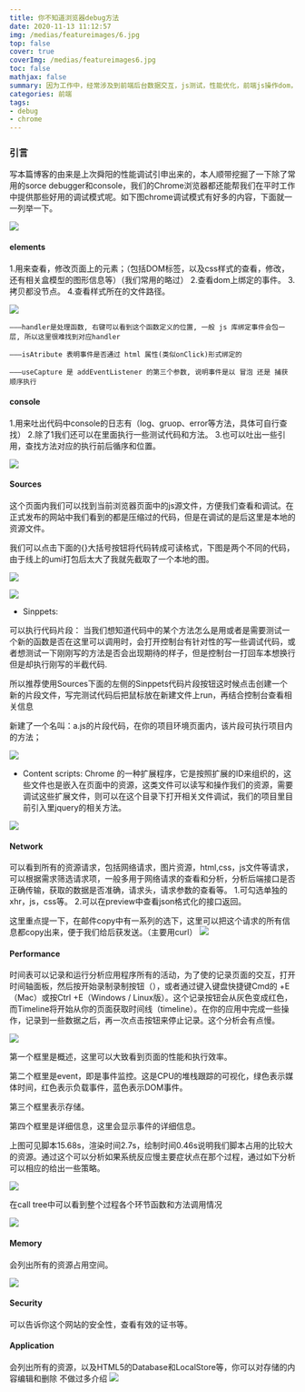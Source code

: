 ```yaml
---
title: 你不知道浏览器debug方法
date: 2020-11-13 11:12:57
img: /medias/featureimages/6.jpg
top: false
cover: true
coverImg: /medias/featureimages6.jpg
toc: false
mathjax: false
summary: 因为工作中，经常涉及到前端后台数据交互，js测试，性能优化，前端js操作dom，ajax接口调试等都会比较麻烦，所以会前端调试非常重要，尤其对于工程优化方面能给我们一个简单直接的分析工具。
categories: 前端
tags:
- debug
- chrome
---
```


### 引言

写本篇博客的由来是上次舜阳的性能调试引申出来的，本人顺带挖掘了一下除了常用的sorce debugger和console，我们的Chrome浏览器都还能帮我们在平时工作中提供那些好用的调试模式呢。如下图chrome调试模式有好多的内容，下面就一一列举一下。

![](https://ftp.bmp.ovh/imgs/2020/11/b798ddc332d26ebd.jpg)

#### elements

1.用来查看，修改页面上的元素；（包括DOM标签，以及css样式的查看，修改，还有相关盒模型的图形信息等）（我们常用的略过）
2.查看dom上绑定的事件。
3.拷贝都没节点。
4.查看样式所在的文件路径。

![](https://ftp.bmp.ovh/imgs/2020/11/99cef2dabe985735.jpg)

    ———handler是处理函数, 右键可以看到这个函数定义的位置, 一般 js 库绑定事件会包一层, 所以这里很难找到对应handler

    ———isAtribute 表明事件是否通过 html 属性(类似onClick)形式绑定的

    ———useCapture 是 addEventListener 的第三个参数, 说明事件是以 冒泡 还是 捕获 顺序执行
#### console

1.用来吐出代码中console的日志有（log、gruop、error等方法，具体可自行查找）
2.除了1我们还可以在里面执行一些测试代码和方法。
3.也可以吐出一些引用，查找方法对应的执行前后循序和位置。

![](https://ftp.bmp.ovh/imgs/2020/11/980bc3e8e3887079.jpg)

#### Sources
这个页面内我们可以找到当前浏览器页面中的js源文件，方便我们查看和调试。在正式发布的网站中我们看到的都是压缩过的代码，但是在调试的是后这里是本地的资源文件。

我们可以点击下面的{}大括号按钮将代码转成可读格式，下图是两个不同的代码，由于线上的umi打包后太大了我就先截取了一个本地的图。

![](https://ftp.bmp.ovh/imgs/2020/11/0ecb959850f40374.jpg)

![](https://ftp.bmp.ovh/imgs/2020/11/ae6885aabe64e56d.jpg)

- Sinppets:

可以执行代码片段：
当我们想知道代码中的某个方法怎么是用或者是需要测试一个新的函数是否在这里可以调用时，会打开控制台有针对性的写一些调试代码，或者想测试一下刚刚写的方法是否会出现期待的样子，但是控制台一打回车本想换行但是却执行刚写的半截代码.

所以推荐使用Sources下面的左侧的Sinppets代码片段按钮这时候点击创建一个新的片段文件，写完测试代码后把鼠标放在新建文件上run，再结合控制台查看相关信息

新建了一个名叫：a.js的片段代码，在你的项目环境页面内，该片段可执行项目内的方法；

![](https://ftp.bmp.ovh/imgs/2020/11/59f7c6ef5e2f6e82.jpg)

- Content scripts:
Chrome 的一种扩展程序，它是按照扩展的ID来组织的，这些文件也是嵌入在页面中的资源，这类文件可以读写和操作我们的资源，需要调试这些扩展文件，则可以在这个目录下打开相关文件调试，我们的项目里目前引入里jquery的相关方法。

![](https://ftp.bmp.ovh/imgs/2020/11/0044dc512a86138a.jpg)

#### Network

可以看到所有的资源请求，包括网络请求，图片资源，html,css，js文件等请求，可以根据需求筛选请求项，一般多用于网络请求的查看和分析，分析后端接口是否正确传输，获取的数据是否准确，请求头，请求参数的查看等。
1.可勾选单独的xhr，js，css等。
2.可以在preview中查看json格式化的接口返回。

这里重点提一下，在邮件copy中有一系列的选下，这里可以把这个请求的所有信息都copy出来，便于我们给后获发送。（主要用curl）
![](https://ftp.bmp.ovh/imgs/2020/11/07d6f18ff7553c44.jpg)

#### Performance

时间表可以记录和运行分析应用程序所有的活动，为了使的记录页面的交互，打开时间轴面板，然后按开始录制录制按钮（），或者通过键入键盘快捷键Cmd的 +E（Mac）或按Ctrl +E（Windows / Linux版）。这个记录按钮会从灰色变成红色，而Timeline将开始从你的页面获取时间线（timeline）。在你的应用中完成一些操作，记录到一些数据之后，再一次点击按钮来停止记录。这个分析会有点慢。

![](https://ftp.bmp.ovh/imgs/2020/11/8a4a398265e0e37d.jpg)

第一个框里是概述，这里可以大致看到页面的性能和执行效率。

第二个框里是event，即是事件监控。这是CPU的堆栈跟踪的可视化，绿色表示媒体时间，红色表示负载事件，蓝色表示DOM事件。

第三个框里表示存储。

第四个框里是详细信息，这里会显示事件的详细信息。

上图可见脚本15.68s，渲染时间2.7s，绘制时间0.46s说明我们脚本占用的比较大的资源。通过这个可以分析如果系统反应慢主要症状点在那个过程，通过如下分析可以相应的给出一些策略。

![](https://ftp.bmp.ovh/imgs/2020/11/00049d68d16f1bda.jpg)

在call tree中可以看到整个过程各个环节函数和方法调用情况

![](https://ftp.bmp.ovh/imgs/2020/11/d9ab72aa46ff6e0a.jpg)

#### Memory
会列出所有的资源占用空间。

![](https://vkceyugu.cdn.bspapp.com/VKCEYUGU-imgbed/b20d67d4-91bd-449f-99c2-23ee9fef8601.jpg)

#### Security
可以告诉你这个网站的安全性，查看有效的证书等。

#### Application
会列出所有的资源，以及HTML5的Database和LocalStore等，你可以对存储的内容编辑和删除 不做过多介绍
[![](https://vkceyugu.cdn.bspapp.com/VKCEYUGU-imgbed/6a0eef45-e921-4543-8d13-09c8749a5aae.jpg)](https://imgbed.cn)